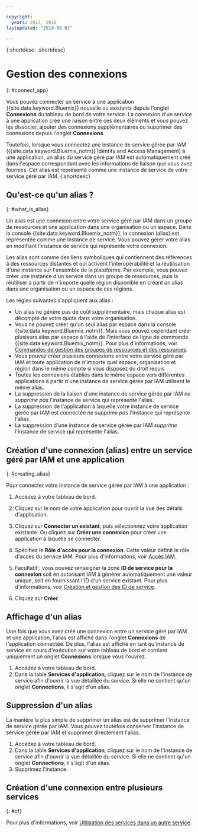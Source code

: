 ```yaml
---

copyright:
  years: 2017, 2018
lastupdated: "2018-08-02"

---
```


{:shortdesc: .shortdesc}

# Gestion des connexions
{: #connect_app}

Vous pouvez connecter un service à une application {{site.data.keyword.Bluemix}} nouvelle ou existants depuis l'onglet **Connexions** du tableau de bord de votre service. La connexion d'un service à une application  crée une liaison entre ces deux éléments et vous pouvez les dissocier, ajouter des connexions supplémentaires ou supprimer des connexions depuis l'onglet **Connexions**.

Toutefois, lorsque vous connectez une instance de service gérée par IAM ({{site.data.keyword.Bluemix_notm}} Identity and Access Management) à une application, un alias du service géré par IAM est automatiquement créé dans l'espace correspondant avec les informations de liaison que vous avez fournies. Cet alias est représenté comme une instance de service de votre service géré par IAM.
{:shortdesc}

## Qu'est-ce qu'un alias ?
{: #what_is_alias}

Un alias est une connexion entre votre service géré par IAM dans un groupe de ressources et une application dans une organisation ou un espace. Dans la console {{site.data.keyword.Bluemix_notm}}, la connexion (alias) est représentée comme une instance de service. Vous pouvez gérer votre alias en modifiant l'instance de service qui représente votre connexion.

Les alias sont comme des liens symboliques qui contiennent des références à des ressources distantes et qui activent l'interopérabilité et la réutilisation d'une instance sur l'ensemble de la plateforme. Par exemple, vous pouvez créer une instance d'un service dans un groupe de ressources, puis la réutiliser à partir de n'importe quelle région disponible en créant un alias dans une organisation ou un espace de ces régions.

Les règles suivantes s'appliquent aux alias :

* Un alias ne génère pas de coût supplémentaire, mais chaque alias est décompté de votre quota dans votre organisation.
* Vous ne pouvez créer qu'un seul alias par espace dans la console {{site.data.keyword.Bluemix_notm}}. Mais vous pouvez cependant créer plusieurs alias par espace à l'aide de l'interface de ligne de commande {{site.data.keyword.Bluemix_notm}}. Pour plus d'informations, voir [Commandes de gestion des groupes de ressources et des ressources](/docs/cli/reference/ibmcloud/cli_resource_group.html#ibmcloud_commands_resource).
* Vous pouvez créer plusieurs connexions entre votre service géré par IAM et toute application de n'importe quel espace, organisation et région dans le même compte si vous disposez du droit requis
* Toutes les connexions établies dans le même espace vers différentes applications à partir d'une instance de service gérée par IAM utilisent le même alias.
* La suppression de la liaison d'une instance de service gérée par IAM *ne supprime pas* l'instance de service qui représente l'alias.
* La suppression de l'application à laquelle votre instance de service gérée par IAM est connectée *ne supprime pas* l'instance qui représente l'alias.
* La suppression d'une instance de service gérée par IAM *supprime* l'instance de service qui représente l'alias.

## Création d'une connexion (alias) entre un service géré par IAM et une application
{: #creating_alias}

Pour connecter votre instance de service gérée par IAM à une application :

1. Accédez à votre tableau de bord.

2. Cliquez sur le nom de votre application pour ouvrir la vue des détails d'application.

3. Cliquez sur **Connecter un existant**, puis sélectionnez votre application existante. Ou cliquez sur **Créer une connexion** pour créer une application à laquelle se connecter.

4. Spécifiez le **Rôle d'accès pour la connexion**. Cette valeur définit le rôle d'accès du service IAM. Pour plus d'informations, voir [Accès IAM](/docs/iam/users_roles.html#userroles).

5. Facultatif : vous pouvez renseigner la zone **ID de service pour la connexion** soit en autorisant IAM à générer automatiquement une valeur unique, soit en fournissant l'ID d'un service existant. Pour plus d'informations, voir [Création et gestion des ID de service](/docs/iam/serviceid.html#serviceids).

6. Cliquez sur **Créer**.

## Affichage d'un alias

Une fois que vous avez créé une connexion entre un service géré par IAM et une application, l'alias est affiché dans l'onglet **Connexions** de l'application connectée. De plus, l'alias est affiché en tant qu'instance de service en cours d'exécution sur votre tableau de bord et contient uniquement un onglet **Connexions** lorsque vous l'ouvrez.

1. Accédez à votre tableau de bord.
2. Dans la table **Services d'application**, cliquez sur le nom de l'instance de service afin d'ouvrir la vue détaillée du service. Si elle ne contient qu'un onglet **Connections**, il s'agit d'un alias.

## Suppression d'un alias

La manière la plus simple de supprimer un alias est de supprimer l'instance de service gérée par IAM. Vous pouvez toutefois conserver l'instance de service gérée par IAM et supprimer directement l'alias.

1. Accédez à votre tableau de bord.
2. Dans la table **Services d'application**, cliquez sur le nom de l'instance de service afin d'ouvrir la vue détaillée du service. Si elle ne contient qu'un onglet **Connections**, il s'agit d'un alias.
3. Supprimez l'instance.

## Création d'une connexion entre plusieurs services
{: #cf}

Pour plus d'informations, voir [Utilisation des services dans un autre service](/docs/resources/s2s.html#s2s_binding).
